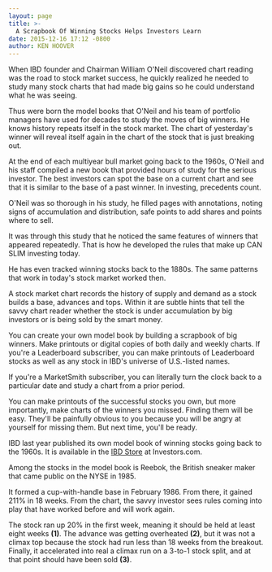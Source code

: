 ```yaml
---
layout: page
title: >-
  A Scrapbook Of Winning Stocks Helps Investors Learn
date: 2015-12-16 17:12 -0800
author: KEN HOOVER
---
```





When IBD founder and Chairman William O'Neil discovered chart reading was the road to stock market success, he quickly realized he needed to study many stock charts that had made big gains so he could understand what he was seeing.


Thus were born the model books that O'Neil and his team of portfolio managers have used for decades to study the moves of big winners. He knows history repeats itself in the stock market. The chart of yesterday's winner will reveal itself again in the chart of the stock that is just breaking out.


At the end of each multiyear bull market going back to the 1960s, O'Neil and his staff compiled a new book that provided hours of study for the serious investor. The best investors can spot the base on a current chart and see that it is similar to the base of a past winner. In investing, precedents count.


O'Neil was so thorough in his study, he filled pages with annotations, noting signs of accumulation and distribution, safe points to add shares and points where to sell.


It was through this study that he noticed the same features of winners that appeared repeatedly. That is how he developed the rules that make up CAN SLIM investing today.


He has even tracked winning stocks back to the 1880s. The same patterns that work in today's stock market worked then.


A stock market chart records the history of supply and demand as a stock builds a base, advances and tops. Within it are subtle hints that tell the savvy chart reader whether the stock is under accumulation by big investors or is being sold by the smart money.


You can create your own model book by building a scrapbook of big winners. Make printouts or digital copies of both daily and weekly charts. If you're a Leaderboard subscriber, you can make printouts of Leaderboard stocks as well as any stock in IBD's universe of U.S.-listed names.


If you're a MarketSmith subscriber, you can literally turn the clock back to a particular date and study a chart from a prior period.


You can make printouts of the successful stocks you own, but more importantly, make charts of the winners you missed. Finding them will be easy. They'll be painfully obvious to you because you will be angry at yourself for missing them. But next time, you'll be ready.


IBD last year published its own model book of winning stocks going back to the 1960s. It is available in the [IBD Store](https://www.investors.com/products/ibd-home-study-program/model-stock/?src=APA1BQ8) at Investors.com.


Among the stocks in the model book is Reebok, the British sneaker maker that came public on the NYSE in 1985.


It formed a cup-with-handle base in February 1986. From there, it gained 211% in 18 weeks. From the chart, the savvy investor sees rules coming into play that have worked before and will work again.


The stock ran up 20% in the first week, meaning it should be held at least eight weeks **(1)**. The advance was getting overheated  **(2)**, but it was not a climax top because the stock had run less than 18 weeks from the breakout. Finally, it accelerated into real a climax run on a 3-to-1 stock split, and at that point should have been sold **(3)**.




